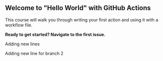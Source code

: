 ## Welcome to "Hello World" with GitHub Actions

This course will walk you through writing your first action and using it with a workflow file. 

**Ready to get started? Navigate to the first issue.**

Adding new lines

Adding new line for branch 2